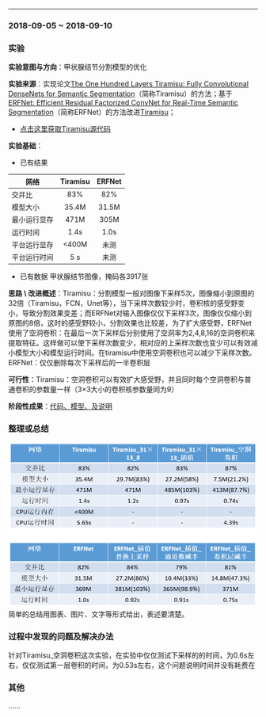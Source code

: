﻿---
### 2018-09-05 ~ 2018-09-10

###  **实验** 

**实验意图与方向**：甲状腺结节分割模型的优化

**实验来源**：实现论文[The One Hundred Layers Tiramisu: Fully Convolutional DenseNets for Semantic Segmentation](https://arxiv.org/abs/1611.09326)（简称Tiramisu）的方法；基于[ERFNet: Efficient Residual Factorized ConvNet for Real-Time Semantic Segmentation](https://ieeexplore.ieee.org/document/8063438/?reload=true)（简称ERFNet）的方法改进[Tiramisu](https://arxiv.org/abs/1611.09326)；
	
- [点击这里获取Tiramisu源代码](https://github.com/HasnainRaz/FC-DenseNet-TensorFlow)

**实验基础**：

- 已有结果

| 网络        | Tiramisu   |  ERFNet |
| ---------   | :-------:  | :----:  |
| 交并比      | 83%        |   82%   |
| 模型大小    |   35.4M    |   31.5M |
| 最小运行显存|    471M    |   305M  |
|   运行时间  |    1.4s    |   1.0s  |
| 平台运行显存|    <400M   |   未测  |
| 平台运行时间|    5  s    |   未测  |

- 已有数据 
甲状腺结节图像，掩码各3917张

**思路 \ 改进概述**：Tiramisu：分割模型一般对图像下采样5次，图像缩小到原图的32倍（Tiramisu，FCN，Unet等），当下采样次数较少时，卷积核的感受野变小，导致分割效果变差；而ERFNet对输入图像仅仅下采样3次，图像仅仅缩小到原图的8倍，这时的感受野较小，分割效果也比较差，为了扩大感受野，ERFNet使用了空洞卷积：在最后一次下采样后分别使用了空洞率为2,4,8,16的空洞卷积来提取特征。这样做可以使下采样次数变少，相对应的上采样次数也变少可以有效减小模型大小和模型运行时间。在tiramisu中使用空洞卷积也可以减少下采样次数。
ERFNet：仅仅删除每次下采样后的一半卷积层

**可行性**：Tiramisu：空洞卷积可以有效扩大感受野，并且同时每个空洞卷积与普通卷积的参数量一样（3×3大小的卷积核参数量同为9）

**阶段性成果**：[代码、模型、及说明](https://code.aliyun.com/breaksong/DLGroup/blob/master/code/)


### **整理或总结**
![此处输入图片的描述][1]
简单的总结用图表、图片、文字等形式给出，表述要清楚。

### **过程中发现的问题及解决办法**
针对Tiramisu_空洞卷积这次实验，在实验中仅仅测试下采样的的时间，为0.6s左右，仅仅测试第一层卷积的时间，为0.53s左右，这个问题说明时间并没有耗费在
### **其他**
……


  [1]: ./picture.png
